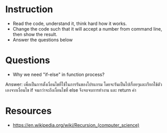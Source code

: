 ﻿# Instruction
* Read the code, understand it, think hard how it works.
* Change the code such that it will accept a number from command line, then show the result.
* Answer the questions below

# Questions
* Why we need "if-else" in function process?

Answer: เพื่อเป็นการตั้งเงื่อนไขที่ใช้ในการรันของโปรแกรม โดยจะรันเป็นไปเรื่อยๆและเรียกใช้ตัวเองจากเงื่อนไข if จนกว่าจะถึงเงื่อนไขที่ else จึงจบจบการทำงาน และ return ค่า


# Resources
* https://en.wikipedia.org/wiki/Recursion_(computer_science)